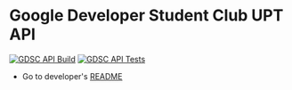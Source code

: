 # Google Developer Student Club UPT API

[![GDSC API Build](https://github.com/dsc-upt/gdsc-backend/actions/workflows/main.yml/badge.svg)](https://github.com/dsc-upt/gdsc-backend/actions/workflows/main.yml)
[![GDSC API Tests](https://github.com/dsc-upt/gdsc-backend/actions/workflows/testing.yml/badge.svg)](https://github.com/dsc-upt/gdsc-backend/actions/workflows/testing.yml)

* Go to developer's [README](GdscBackend/README.md)
